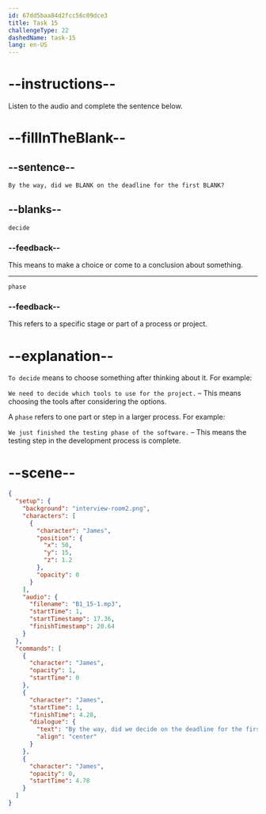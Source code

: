 ```yaml
---
id: 67dd5baa84d2fcc56c09dce3
title: Task 15
challengeType: 22
dashedName: task-15
lang: en-US
---
```


<!-- (Audio) James: By the way, did we decide on the deadline for the first phase? -->

# --instructions--

Listen to the audio and complete the sentence below.

# --fillInTheBlank--

## --sentence--

`By the way, did we BLANK on the deadline for the first BLANK?`

## --blanks--

`decide`

### --feedback--

This means to make a choice or come to a conclusion about something.

---

`phase`

### --feedback--

This refers to a specific stage or part of a process or project.

# --explanation--

`To decide` means to choose something after thinking about it. For example:

`We need to decide which tools to use for the project.` – This means choosing the tools after considering the options.

A `phase` refers to one part or step in a larger process. For example:

`We just finished the testing phase of the software.` – This means the testing step in the development process is complete.

# --scene--

```json
{
  "setup": {
    "background": "interview-room2.png",
    "characters": [
      {
        "character": "James",
        "position": {
          "x": 50,
          "y": 15,
          "z": 1.2
        },
        "opacity": 0
      }
    ],
    "audio": {
      "filename": "B1_15-1.mp3",
      "startTime": 1,
      "startTimestamp": 17.36,
      "finishTimestamp": 20.64
    }
  },
  "commands": [
    {
      "character": "James",
      "opacity": 1,
      "startTime": 0
    },
    {
      "character": "James",
      "startTime": 1,
      "finishTime": 4.28,
      "dialogue": {
        "text": "By the way, did we decide on the deadline for the first phase?",
        "align": "center"
      }
    },
    {
      "character": "James",
      "opacity": 0,
      "startTime": 4.78
    }
  ]
}
```
